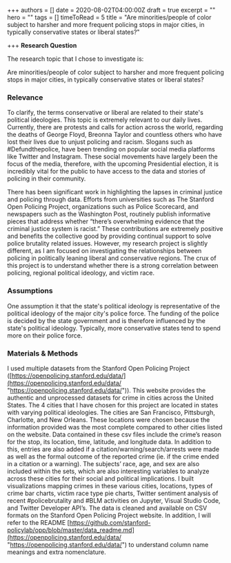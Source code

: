 +++
authors = []
date = 2020-08-02T04:00:00Z
draft = true
excerpt = ""
hero = ""
tags = []
timeToRead = 5
title = "Are minorities/people of color subject to harsher and more frequent policing stops in major cities, in typically conservative states or liberal states?"

+++
**Research Question**

The research topic that I chose to investigate is:

Are minorities/people of color subject to harsher and more frequent policing stops in major cities, in typically conservative states or liberal states?

### Relevance

To clarify, the terms conservative or liberal are related to their state's political ideologies. This topic is extremely relevant to our daily lives. Currently, there are protests and calls for action across the world, regarding the deaths of George Floyd, Breonna Taylor and countless others who have lost their lives due to unjust policing and racism. Slogans such as #Defundthepolice, have been trending on popular social media platforms like Twitter and Instagram. These social movements have largely been the focus of the media, therefore, with the upcoming Presidential election, it is incredibly vital for the public to have access to the data and stories of policing in their community.

There has been significant work in highlighting the lapses in criminal justice and policing through data. Efforts from universities such as The Stanford Open Policing Project, organizations such as Police Scorecard, and newspapers such as the Washington Post, routinely publish informative pieces that address whether “there’s overwhelming evidence that the criminal justice system is racist.” These contributions are extremely positive and benefits the collective good by providing continual support to solve police brutality related issues. However, my research project is slightly different, as I am focused on investigating the relationships between policing in politically leaning liberal and conservative regions. The crux of this project is to understand whether there is a strong correlation between policing, regional political ideology, and victim race.

### Assumptions

One assumption it that the state's political ideology is representative of the political ideology of the major city's police force. The funding of the police is decided by the state government and is therefore influenced by the state's political ideology. Typically, more conservative states tend to spend more on their police force.

### Materials & Methods

I used multiple datasets from the Stanford Open Policing Project ([https://openpolicing.stanford.edu/data/](https://openpolicing.stanford.edu/data/ "https://openpolicing.stanford.edu/data/")). This website provides the authentic and unprocessed datasets for crime in cities across the United States. The 4 cities that I have chosen for this project are located in states with varying political ideologies. The cities are San Francisco, Pittsburgh, Charlotte, and New Orleans. These locations were chosen because the information provided was the most complete compared to other cities listed on the website. Data contained in these csv files include the crime’s reason for the stop, its location, time, latitude, and longitude data. In addition to this, entries are also added if a citation/warning/search/arrests were made as well as the formal outcome of the reported crime (ie. if the crime ended in a citation or a warning). The subjects’ race, age, and sex are also included within the sets, which are also interesting variables to analyze across these cities for their social and political implications. I built visualizations mapping crimes in these various cities, locations, types of crime bar charts, victim race type pie charts, Twitter sentiment analysis of recent #policebrutality and #BLM activities on Jupyter, Visual Studio Code, and Twitter Developer API’s. The data is cleaned and available on CSV formats on the Stanford Open Policing Project website. In addition, I will refer to the README [https://github.com/stanford-policylab/opp/blob/master/data_readme.md](https://openpolicing.stanford.edu/data/ "https://openpolicing.stanford.edu/data/") to understand column name meanings and extra nomenclature.